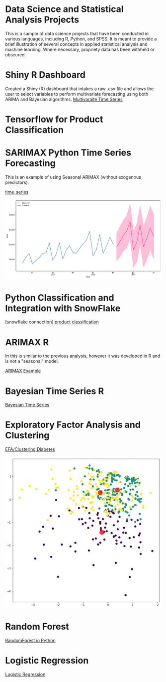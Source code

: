 # Data Science and Statistical Analysis Projects

This is a sample of data science projects that have been conducted in various languages, including R, Python, and SPSS.  It is meant to provide a brief illustration of several concepts in applied statistical analysis and machine learning.  Where necessary, propriety data has been withheld or obscured.

# Shiny R Dashboard 
Created a Shiny (R) dashboard that intakes a raw .csv file and allows the user to select variables to perform multivariate forecasting using both ARIMA and Bayesian algorithms. 
[Multivaraite Time Series](http://ryanclukey.shinyapps.io/MV_forecast)

# Tensorflow for Product Classification 

# SARIMAX Python Time Series Forecasting
This is an example of using Seasonal ARIMAX (without exogenous predictors).  

[time_series](timeseries.ipynb)

![timeseriesplot](time_seriespy.png)
      

# Python Classification and Integration with SnowFlake 
[snowflake connection] 
[product classification](complete_500k_classification.ipynb) 



# ARIMAX R
In this is similar to the previous analysis, however it was developed in R and is not a "seasonal" model.

[ARIMAX Example](ARIMAX.ipynb) 

# Bayesian Time Series R
[Bayesian Time Series](Bayesiantimeseries.ipynb)

# Exploratory Factor Analysis and Clustering

[EFA/Clustering Diabetes](diabetes_data_reduction_clustering.ipynb)

![clusterplot](data/d_cluster.png)

# Random Forest 

[RandomForest in Python](RandomForest.ipynb)

# Logistic Regression 
[Logistic Regression](Logistic_Regression.ipynb)

